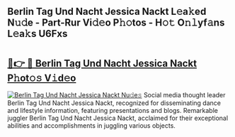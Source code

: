 ## Berlin Tag Und Nacht Jessica Nackt L𝚎a𝚔ed N𝚞𝚍e - Part-Rur Vi𝚍𝚎o P𝚑𝚘tos - H𝚘𝚝 O𝚗𝚕yf𝚊ns L𝚎a𝚔s U6Fxs

# <h2><a href="http://kf0xmgw.oniu.top/?m=Berlin+Tag+Und+Nacht+Jessica+Nackt">🔗👉 🔴 Berlin Tag Und Nacht Jessica Nackt P𝚑ot𝚘𝚜 V𝚒d𝚎o</a></h2>

[![Berlin Tag Und Nacht Jessica Nackt Nu𝚍e𝚜](https://i.imgur.com/0qMVB7G.gif)](http://kf0xmgw.oniu.top/?m=Berlin+Tag+Und+Nacht+Jessica+Nackt)
Social media thought leader Berlin Tag Und Nacht Jessica Nackt, recognized for disseminating dance and lifestyle information, featuring presentations and blogs. Remarkable juggler Berlin Tag Und Nacht Jessica Nackt, acclaimed for their exceptional abilities and accomplishments in juggling various objects.  
